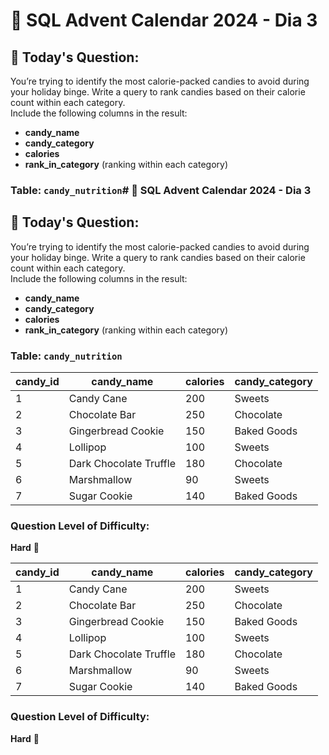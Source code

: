 # 🎅 SQL Advent Calendar 2024 - Dia 3

## 🎯 Today's Question:
You’re trying to identify the most calorie-packed candies to avoid during your holiday binge. Write a query to rank candies based on their calorie count within each category.  
Include the following columns in the result:  
- **candy_name**  
- **candy_category**  
- **calories**  
- **rank_in_category** (ranking within each category)

### Table: `candy_nutrition`# 🎅 SQL Advent Calendar 2024 - Dia 3

## 🎯 Today's Question:
You’re trying to identify the most calorie-packed candies to avoid during your holiday binge. Write a query to rank candies based on their calorie count within each category.  
Include the following columns in the result:  
- **candy_name**  
- **candy_category**  
- **calories**  
- **rank_in_category** (ranking within each category)

### Table: `candy_nutrition`

| candy_id | candy_name               | calories | candy_category |
|----------|--------------------------|----------|----------------|
| 1        | Candy Cane               | 200      | Sweets         |
| 2        | Chocolate Bar            | 250      | Chocolate      |
| 3        | Gingerbread Cookie       | 150      | Baked Goods    |
| 4        | Lollipop                 | 100      | Sweets         |
| 5        | Dark Chocolate Truffle   | 180      | Chocolate      |
| 6        | Marshmallow              | 90       | Sweets         |
| 7        | Sugar Cookie             | 140      | Baked Goods    |

### Question Level of Difficulty:  
**Hard** 🤯


| candy_id | candy_name               | calories | candy_category |
|----------|--------------------------|----------|----------------|
| 1        | Candy Cane               | 200      | Sweets         |
| 2        | Chocolate Bar            | 250      | Chocolate      |
| 3        | Gingerbread Cookie       | 150      | Baked Goods    |
| 4        | Lollipop                 | 100      | Sweets         |
| 5        | Dark Chocolate Truffle   | 180      | Chocolate      |
| 6        | Marshmallow              | 90       | Sweets         |
| 7        | Sugar Cookie             | 140      | Baked Goods    |

### Question Level of Difficulty:  
**Hard** 🤯
